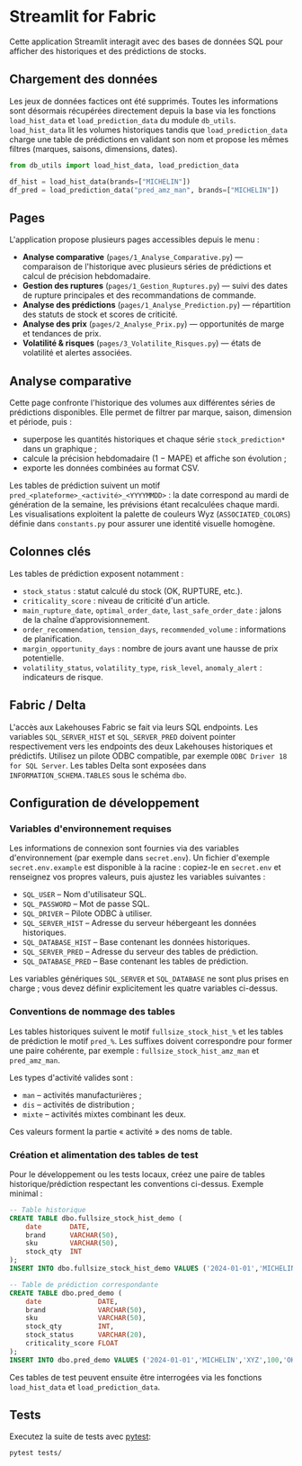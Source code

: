 # Streamlit for Fabric

Cette application Streamlit interagit avec des bases de données SQL pour afficher des historiques et des prédictions de stocks.

## Chargement des données

Les jeux de données factices ont été supprimés. Toutes les informations sont désormais récupérées directement depuis la base via les fonctions `load_hist_data` et `load_prediction_data` du module `db_utils`.
`load_hist_data` lit les volumes historiques tandis que `load_prediction_data` charge une table de prédictions en validant son nom et propose les mêmes filtres (marques, saisons, dimensions, dates).

```python
from db_utils import load_hist_data, load_prediction_data

df_hist = load_hist_data(brands=["MICHELIN"])
df_pred = load_prediction_data("pred_amz_man", brands=["MICHELIN"])
```

## Pages

L'application propose plusieurs pages accessibles depuis le menu :

- **Analyse comparative** (`pages/1_Analyse_Comparative.py`) — comparaison de l'historique avec plusieurs séries de prédictions et calcul de précision hebdomadaire.
- **Gestion des ruptures** (`pages/1_Gestion_Ruptures.py`) — suivi des dates de rupture principales et des recommandations de commande.
- **Analyse des prédictions** (`pages/1_Analyse_Prediction.py`) — répartition des statuts de stock et scores de criticité.
- **Analyse des prix** (`pages/2_Analyse_Prix.py`) — opportunités de marge et tendances de prix.
- **Volatilité & risques** (`pages/3_Volatilite_Risques.py`) — états de volatilité et alertes associées.

## Analyse comparative

Cette page confronte l'historique des volumes aux différentes séries de prédictions disponibles.
Elle permet de filtrer par marque, saison, dimension et période, puis :

- superpose les quantités historiques et chaque série `stock_prediction*` dans un graphique ;
- calcule la précision hebdomadaire (1 − MAPE) et affiche son évolution ;
- exporte les données combinées au format CSV.

Les tables de prédiction suivent un motif `pred_<plateforme>_<activité>_<YYYYMMDD>` :
la date correspond au mardi de génération de la semaine, les prévisions étant recalculées chaque mardi.
Les visualisations exploitent la palette de couleurs Wyz (`ASSOCIATED_COLORS`) définie dans `constants.py` pour assurer une identité visuelle homogène.

## Colonnes clés

Les tables de prédiction exposent notamment :

- `stock_status` : statut calculé du stock (OK, RUPTURE, etc.).
- `criticality_score` : niveau de criticité d'un article.
- `main_rupture_date`, `optimal_order_date`, `last_safe_order_date` : jalons de la chaîne d’approvisionnement.
- `order_recommendation`, `tension_days`, `recommended_volume` : informations de planification.
- `margin_opportunity_days` : nombre de jours avant une hausse de prix potentielle.
- `volatility_status`, `volatility_type`, `risk_level`, `anomaly_alert` : indicateurs de risque.

## Fabric / Delta

L'accès aux Lakehouses Fabric se fait via leurs SQL endpoints. Les variables
`SQL_SERVER_HIST` et `SQL_SERVER_PRED` doivent pointer respectivement vers les
endpoints des deux Lakehouses historiques et prédictifs. Utilisez un pilote
ODBC compatible, par exemple `ODBC Driver 18 for SQL Server`. Les tables Delta
sont exposées dans `INFORMATION_SCHEMA.TABLES` sous le schéma `dbo`.

## Configuration de développement

### Variables d'environnement requises

Les informations de connexion sont fournies via des variables d'environnement (par exemple dans `secret.env`).
Un fichier d'exemple `secret.env.example` est disponible à la racine : copiez-le en `secret.env` et renseignez vos propres valeurs, puis ajustez les variables suivantes :

- `SQL_USER` – Nom d'utilisateur SQL.
- `SQL_PASSWORD` – Mot de passe SQL.
- `SQL_DRIVER` – Pilote ODBC à utiliser.
- `SQL_SERVER_HIST` – Adresse du serveur hébergeant les données historiques.
- `SQL_DATABASE_HIST` – Base contenant les données historiques.
- `SQL_SERVER_PRED` – Adresse du serveur des tables de prédiction.
- `SQL_DATABASE_PRED` – Base contenant les tables de prédiction.

Les variables génériques `SQL_SERVER` et `SQL_DATABASE` ne sont plus prises en
charge ; vous devez définir explicitement les quatre variables ci-dessus.

### Conventions de nommage des tables

Les tables historiques suivent le motif `fullsize_stock_hist_%` et les tables de prédiction le motif `pred_%`. Les suffixes doivent correspondre pour former une paire cohérente, par exemple : `fullsize_stock_hist_amz_man` et `pred_amz_man`.

Les types d'activité valides sont :

- `man` – activités manufacturières ;
- `dis` – activités de distribution ;
- `mixte` – activités mixtes combinant les deux.

Ces valeurs forment la partie « activité » des noms de table.

### Création et alimentation des tables de test

Pour le développement ou les tests locaux, créez une paire de tables historique/prédiction respectant les conventions ci-dessus. Exemple minimal :

```sql
-- Table historique
CREATE TABLE dbo.fullsize_stock_hist_demo (
    date       DATE,
    brand      VARCHAR(50),
    sku        VARCHAR(50),
    stock_qty  INT
);
INSERT INTO dbo.fullsize_stock_hist_demo VALUES ('2024-01-01','MICHELIN','XYZ',100);

-- Table de prédiction correspondante
CREATE TABLE dbo.pred_demo (
    date              DATE,
    brand             VARCHAR(50),
    sku               VARCHAR(50),
    stock_qty         INT,
    stock_status      VARCHAR(20),
    criticality_score FLOAT
);
INSERT INTO dbo.pred_demo VALUES ('2024-01-01','MICHELIN','XYZ',100,'OK',0.1);
```

Ces tables de test peuvent ensuite être interrogées via les fonctions `load_hist_data` et `load_prediction_data`.

## Tests

Executez la suite de tests avec [pytest](https://pytest.org/):

```bash
pytest tests/
```
